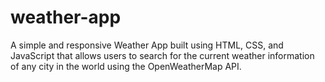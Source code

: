 # weather-app
A simple and responsive Weather App built using HTML, CSS, and JavaScript that allows users to search for the current weather information of any city in the world using the OpenWeatherMap API. 
